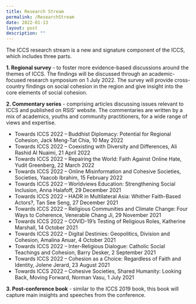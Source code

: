 ```yaml
---
title: Research Stream
permalink: /ResearchStream
date: 2022-01-13
layout: post
description: ""
---
```

The ICCS research stream is a new and signature component of the ICCS, which includes three parts.

**1. Regional survey** - to foster more evidence-based discussions around the themes of ICCS. The findings will be discussed through an academic-focused research symposium on 1 July 2022. The survey will provide cross-country findings on social cohesion in the region and give insight into the core elements of social cohesion.

**2. Commentary series** - comprising articles discussing issues relevant to ICCS and published on RSIS’ website. The commentaries are written by a mix of academics, youths and community practitioners, for a wide range of views and expertise.
* Towards ICCS 2022 – Buddhist Diplomacy: Potential for Regional Cohesion, Jack Meng-Tat Chia, 10 May 2022
* Towards ICCS 2022 – Coexisting with Diversity and Differences, Ali Rashid Al Nuaimi, 21 April 2022
* Towards ICCS 2022 – Repairing the World: Faith Against Online Hate, Yudit Greenberg, 22 March 2022
* Towards ICCS 2022 – Online Misinformation and Cohesive Societies, Societies, Yaacob Ibrahim, 15 February 2022
* Towards ICCS 2022 – Worldviews Education: Strengthening Social Inclusion, Anna Halafoff, 29 December 2021
* Towards ICCS 2022 – HADR in Multilateral Asia: Whither Faith-Based Actors?, Tan See Seng, 27 December 2021
* Towards ICCS 2022 – Religious Communities and Climate Change: Four Ways to Coherence, Venerable Chang Ji, 29 November 2021
* Towards ICCS 2022 – COVID-19’s Testing of Religious Roles, Katherine Marshall, 14 October 2021
* Towards ICCS 2022 – Digital Destinies: Geopolitics, Division and Cohesion, Amalina Anuar, 4 October 2021
* Towards ICCS 2022 – Inter-Religious Dialogue: Catholic Social Teachings and Cohesion, Barry Desker, 2 September 2021
* Towards ICCS 2022 – Cohesion as a Choice: Regardless of Faith and Identity, Jolene Jerard, 23 August 2021
* Towards ICCS 2022 – Cohesive Societies, Shared Humanity: Looking Back, Moving Forward, Norman Vasu, 1 July 2021

**3. Post-conference book** - similar to the ICCS 2019 book, this book will capture main insights and speeches from the conference.